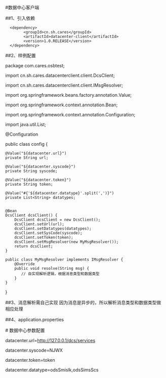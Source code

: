 #数据中心客户端


##1、引入依赖

      <dependency>
            <groupId>cn.sh.cares</groupId>
            <artifactId>datacenter-client</artifactId>
            <version>1.0.RELEASE</version>
      </dependency>
      
      
##2、样例配置


package com.cares.osbtest;

import cn.sh.cares.datacenterclient.client.DcsClient;

import cn.sh.cares.datacenterclient.client.IMsgResolver;

import org.springframework.beans.factory.annotation.Value;

import org.springframework.context.annotation.Bean;

import org.springframework.context.annotation.Configuration;

import java.util.List;

@Configuration


public class config {

    @Value("${datacenter.url}")
    private String url;

    @Value("${datacenter.syscode}")
    private String syscode;

    @Value("${datacenter.token}")
    private String token;

    @Value("#{'${datacenter.datatype}'.split(',')}")
    private List<String> datatypes;


    @Bean
    DcsClient dcsClient() {
        DcsClient dcsClient = new DcsClient();
        dcsClient.setUrl(url);
        dcsClient.setDatatypes(datatypes);
        dcsClient.setSysCode(syscode);
        dcsClient.setToken(token);
        dcsClient.setMsgResolver(new MyMsgResolver());
        return dcsClient;
    }

    public class MyMsgResolver implements IMsgResolver {
        @Override
        public void resolve(String msg) {
           // 自实现解析逻辑，根据消息类型和数据类型
        }
    }

}


##3、消息解析需自己实现
  因为消息是异步的，所以解析消息类型和数据类型做相应处理


##4、application.properties

\# 数据中心参数配置

datacenter.url=http://127.0.0.1/dcs/services

datacenter.syscode=NJWX

datacenter.token=token

datacenter.datatype=odsSmislk,odsSimsScs



   

